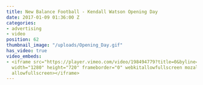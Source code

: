 ```yaml
---
title: New Balance Football - Kendall Watson Opening Day
date: 2017-01-09 01:36:00 Z
categories:
- advertising
- video
position: 62
thumbnail_image: "/uploads/Opening_Day.gif"
has_video: true
video_embeds:
- <iframe src="https://player.vimeo.com/video/198494779?title=0&byline=0&portrait=0"
  width="1280" height="720" frameborder="0" webkitallowfullscreen mozallowfullscreen
  allowfullscreen></iframe>
---
```


